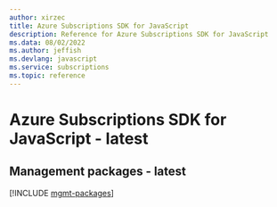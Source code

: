```yaml
---
author: xirzec
title: Azure Subscriptions SDK for JavaScript
description: Reference for Azure Subscriptions SDK for JavaScript
ms.data: 08/02/2022
ms.author: jeffish
ms.devlang: javascript
ms.service: subscriptions
ms.topic: reference
---
```

# Azure Subscriptions SDK for JavaScript - latest

## Management packages - latest
[!INCLUDE [mgmt-packages](subscriptions-mgmt-index.md)]